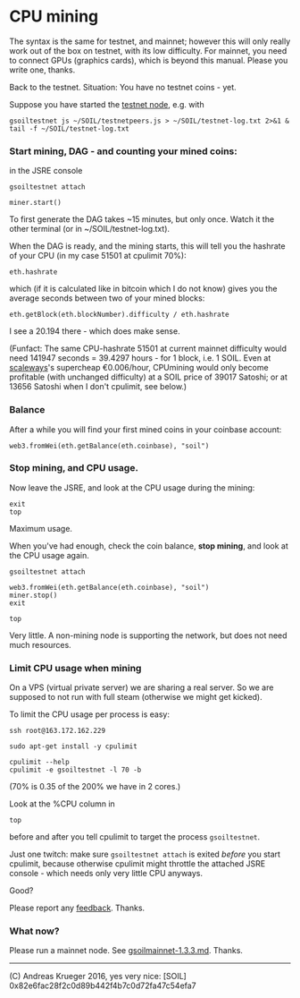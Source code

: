 # CPU mining 
The syntax is the same for testnet, and mainnet; however this will only really work out of the box on testnet, with its low difficulty. 
For mainnet, you need to connect GPUs (graphics cards), which is beyond this manual. Please you write one, thanks.

Back to the testnet. Situation: You have no testnet coins - yet.

Suppose you have started the [testnet node](gsoiltestnet.md), e.g. with 
```
gsoiltestnet js ~/SOIL/testnetpeers.js > ~/SOIL/testnet-log.txt 2>&1 &
tail -f ~/SOIL/testnet-log.txt
```
### Start mining, DAG - and counting your mined coins:
in the JSRE console
```
gsoiltestnet attach
```

```
miner.start()   
```
To first generate the DAG takes ~15 minutes, but only once. Watch it the other terminal (or in ~/SOIL/testnet-log.txt). 

When the DAG is ready, and the mining starts, this will tell you the hashrate of your CPU (in my case 51501 at cpulimit 70%):
```
eth.hashrate
```

which (if it is calculated like in bitcoin which I do not know) gives you 
the average seconds between two of your mined blocks:
```
eth.getBlock(eth.blockNumber).difficulty / eth.hashrate
```
I see a 20.194 there - which does make sense.

(Funfact: The same CPU-hashrate 51501 at current mainnet difficulty would need
141947 seconds = 39.4297 hours - for 1 block, i.e. 1 SOIL. 
Even at [scaleways](VPS-scaleway.md)'s supercheap €0.006/hour, CPUmining would only become profitable 
(with unchanged difficulty) at a SOIL price of 39017 Satoshi; 
or at 13656 Satoshi when I don't cpulimit, see below.)

### Balance

After a while you will find your first mined coins in your coinbase account:
```
web3.fromWei(eth.getBalance(eth.coinbase), "soil")
```

### Stop mining, and CPU usage. 

Now leave the JSRE, and look at the CPU usage during the mining:
```
exit
top
```
Maximum usage. 

When you've had enough, check the coin balance, **stop mining**, and look at the CPU usage again.
```
gsoiltestnet attach

web3.fromWei(eth.getBalance(eth.coinbase), "soil")
miner.stop()
exit

top
```

Very little. A non-mining node is supporting the network, but does not need much resources.
 

### Limit CPU usage when mining 
On a VPS (virtual private server) we are sharing a real server. 
So we are supposed to not run with full steam (otherwise we might get kicked).  
 
To limit the CPU usage per process is easy:
```
ssh root@163.172.162.229

sudo apt-get install -y cpulimit

cpulimit --help
cpulimit -e gsoiltestnet -l 70 -b
```
(70% is 0.35 of the 200% we have in 2 cores.)

Look at the %CPU column in
```
top
```
before and after you tell cpulimit to target the process `gsoiltestnet`.  

Just one twitch: make sure `gsoiltestnet attach` is exited *before* you start cpulimit, 
because otherwise cpulimit might throttle the attached JSRE console - which needs only very little CPU anyways.   

Good?

Please report any [feedback](https://bitcointalk.org/index.php?action=pm;sa=send;u=860710). Thanks.

### What now?
Please run a mainnet node. See [gsoilmainnet-1.3.3.md](gsoilmainnet-1.3.3.md). Thanks.

---

(C) Andreas Krueger 2016, yes very nice: [SOIL] 0x82e6fac28f2c0d89b442f4b7c0d72fa47c54efa7
